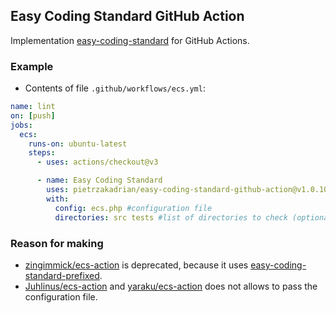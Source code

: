 ## Easy Coding Standard GitHub Action

Implementation [easy-coding-standard](https://github.com/easy-coding-standard/easy-coding-standard) for GitHub Actions.

### Example

- Contents of file `.github/workflows/ecs.yml`:

```yml
name: lint
on: [push]
jobs:
  ecs:
    runs-on: ubuntu-latest
    steps:
      - uses: actions/checkout@v3

      - name: Easy Coding Standard
        uses: pietrzakadrian/easy-coding-standard-github-action@v1.0.10
        with:
          config: ecs.php #configuration file
          directories: src tests #list of directories to check (optional)
```

### Reason for making

- [zingimmick/ecs-action](https://github.com/marketplace/actions/easy-coding-standard-action) is deprecated, because it uses [easy-coding-standard-prefixed](https://github.com/deprecated-packages/easy-coding-standard-prefixed).
- [Juhlinus/ecs-action](https://github.com/marketplace/actions/easy-coding-standard-github-action) and [yaraku/ecs-action](https://github.com/marketplace/actions/yaraku-easy-coding-standard-github-action) does not allows to pass the configuration file.

